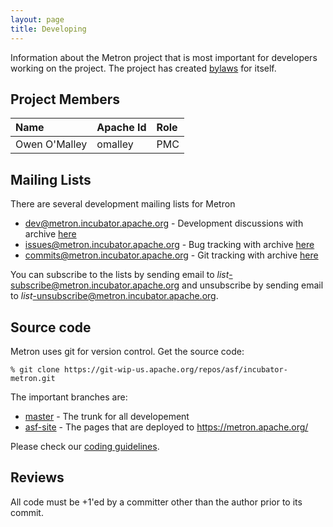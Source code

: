 ```yaml
---
layout: page
title: Developing
---
```


Information about the Metron project that is most important for
developers working on the project. The project has created
[bylaws](bylaws.html) for itself.

## Project Members

Name                  | Apache Id    | Role
:-------------------- | :----------- | :---
Owen O'Malley         | omalley      | PMC


## Mailing Lists

There are several development mailing lists for Metron

* [dev@metron.incubator.apache.org](mailto:dev@metron.incubator.apache.org) - Development discussions
  with archive [here](https://mail-archives.apache.org/mod_mbox/incubator-metron-dev/)
* [issues@metron.incubator.apache.org](mailto:issues@metron.incubator.apache.org) - Bug tracking
  with archive [here](https://mail-archives.apache.org/mod_mbox/incubator-metron-issues/)
* [commits@metron.incubator.apache.org](mailto:commits@metron.incubator.apache.org) - Git tracking
  with archive [here](https://mail-archives.apache.org/mod_mbox/incubator-metron-commits/)

You can subscribe to the lists by sending email to
*list*-subscribe@metron.incubator.apache.org and unsubscribe by sending email to
*list*-unsubscribe@metron.incubator.apache.org.

## Source code

Metron uses git for version control. Get the source code:

`% git clone https://git-wip-us.apache.org/repos/asf/incubator-metron.git`

The important branches are:

* [master](https://github.com/apache/incubator-metron/tree/master) -
  The trunk for all developement
* [asf-site](https://github.com/apache/incubator-metron/tree/asf-site) -
  The pages that are deployed to https://metron.apache.org/

Please check our [coding guidelines](/develop/coding.html).

## Reviews

All code must be +1'ed by a committer other than the author prior to its
commit.
